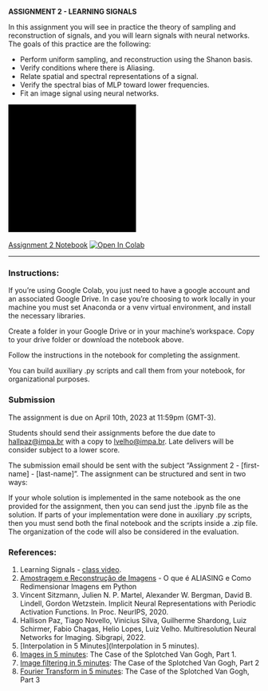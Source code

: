 **ASSIGNMENT 2 - LEARNING SIGNALS**

In this assignment you will see in practice the theory of sampling and reconstruction of signals, and you will learn signals with neural networks. The goals of this practice are the following:

- Perform uniform sampling, and reconstruction using the Shanon basis.
- Verify conditions where there is Aliasing.
- Relate spatial and spectral representations of a signal.
- Verify the spectral bias of MLP toward lower frequencies.
- Fit an image signal using neural networks.

![](img/hallpaz.gif)

[Assignment 2 Notebook](https://colab.research.google.com/github/hallpaz/3dsystems23/blob/main/assignments/lab2_learningsignals.ipynb)
<a href="https://colab.research.google.com/github/hallpaz/3dsystems23/blob/main/assignments/lab2_learningsignals.ipynb" target="_parent"><img src="https://colab.research.google.com/assets/colab-badge.svg" alt="Open In Colab"/></a>

------
### Instructions:
If you’re using Google Colab, you just need to have a google account and an associated Google Drive. In case you’re choosing to work locally in your machine you must set Anaconda or a venv virtual environment, and install the necessary libraries.

Create a folder in your Google Drive or in your machine’s workspace. Copy to your drive folder or download the notebook above.

Follow the instructions in the notebook for completing the assignment.

You can build auxiliary .py scripts and call them from your notebook, for organizational purposes.

### Submission 

The assignment is due on April 10th, 2023 at 11:59pm (GMT-3).

Students should send their assignments before the due date to hallpaz@impa.br with a copy to lvelho@impa.br. Late delivers will be consider subject to a lower score.

The submission email should be sent with the subject “Assignment 2 - [first-name] - [last-name]”. The assignment can be structured and sent in two ways:

If your whole solution is implemented in the same notebook as the one provided for the assignment, then you can send just the .ipynb file as the solution. If parts of your implementation were done in auxiliary .py scripts, then you must send both the final notebook and the scripts inside a .zip file. The organization of the code will also be considered in the evaluation.

### References:

1. Learning Signals - [class video](https://www.youtube.com/watch?v=OcxvX4bMnzk).
2. [Amostragem e Reconstrução de Imagens](https://www.youtube.com/live/E8PJDhwy_RI?feature=share) - O que é ALIASING e Como Redimensionar Imagens em Python
2. Vincent Sitzmann, Julien N. P. Martel, Alexander W. Bergman, David B. Lindell, Gordon Wetzstein. Implicit Neural Representations with Periodic Activation Functions. In Proc. NeurIPS, 2020.
3. Hallison Paz, Tiago Novello, Vinicius Silva, Guilherme Shardong, Luiz Schirmer, Fabio Chagas, Helio Lopes, Luiz Velho. Multiresolution Neural Networks for Imaging. Sibgrapi, 2022.
4. [Interpolation in 5 Minutes](Interpolation in 5 minutes).
5. [Images in 5 minutes](https://youtu.be/xUzhKqf22mY): The Case of the Splotched Van Gogh, Part 1.
6. [Image filtering in 5 minutes](https://youtu.be/6v8dNtknOSM): The Case of the Splotched Van Gogh, Part 2
7. [Fourier Transform in 5 minutes](https://youtu.be/JciZYrh36LY): The Case of the Splotched Van Gogh, Part 3